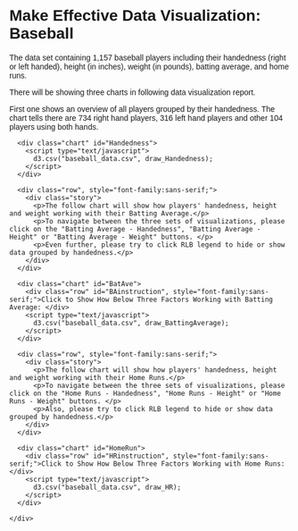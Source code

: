 <!DOCTYPE html>
<html>
  <head>
    <meta charset="utf-8">
    <meta name="viewport" content="width=device-width, initial-scale=1.0">
    <title>Make Effective Data Visualization</title>
    <script src="http://d3js.org/d3.v3.min.js"></script>
    <script src="http://dimplejs.org/dist/dimple.v2.1.2.min.js"></script>
    <script src="DataVisualization.js"></script>

  </head>
  <body>
    <div class="grid">
      <div class="row">
        <div class="title", style="font-family:sans-serif;">
          <h1>Make Effective Data Visualization: Baseball</h1>
        </div>
      </div>
      <div class="row", style="font-family:sans-serif;">
        <div class="story">
          <p>The data set containing 1,157 baseball players including their handedness (right or left handed), height (in inches), weight (in pounds), batting average, and home runs. 
          <p>There will be showing three charts in following data visualization report.</p>
          <p>First one shows an overview of all players grouped by their handedness. The chart tells there are 734 right hand players, 316 left hand players and other 104 players using both hands.</p>
        </div>
      </div>

      <div class="chart" id="Handedness">
        <script type="text/javascript">
          d3.csv("baseball_data.csv", draw_Handedness);
        </script>
      </div>

      <div class="row", style="font-family:sans-serif;">
        <div class="story">
          <p>The follow chart will show how players' handedness, height and weight working with their Batting Average.</p>
          <p>To navigate between the three sets of visualizations, please click on the "Batting Average - Handedness", "Batting Average - Height" or "Batting Average - Weight" buttons. </p>
          <p>Even further, please try to click RLB legend to hide or show data grouped by handedness.</p>
        </div>
      </div>

      <div class="chart" id="BatAve">
        <div class="row" id="BAinstruction", style="font-family:sans-serif;">Click to Show How Below Three Factors Working with Batting Average: </div>
        <script type="text/javascript">
          d3.csv("baseball_data.csv", draw_BattingAverage);
        </script>
      </div>

      <div class="row", style="font-family:sans-serif;">
        <div class="story">
          <p>The follow chart will show how players' handedness, height and weight working with their Home Runs.</p>
          <p>To navigate between the three sets of visualizations, please click on the "Home Runs - Handedness", "Home Runs - Height" or "Home Runs - Weight" buttons. </p>
          <p>Also, please try to click RLB legend to hide or show data grouped by handedness.</p>
        </div>
      </div>

      <div class="chart" id="HomeRun">
        <div class="row" id="HRinstruction", style="font-family:sans-serif;">Click to Show How Below Three Factors Working with Home Runs: </div>
        <script type="text/javascript">
          d3.csv("baseball_data.csv", draw_HR);
        </script>
      </div>

    </div>
  </body>
</html>

